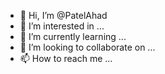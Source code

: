 - 👋 Hi, I’m @PatelAhad
- 👀 I’m interested in ...
- 🌱 I’m currently learning ...
- 💞️ I’m looking to collaborate on ...
- 📫 How to reach me ...

<!---
PatelAhad/PatelAhad is a ✨ special ✨ repository because its `README.md` (this file) appears on your GitHub profile.
You can click the Preview link to take a look at your changes.
--->
